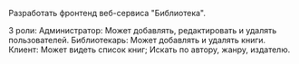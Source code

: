Разработать фронтенд веб-сервиса "Библиотека".

3 роли:
Администратор:
Может добавлять, редактировать и удалять пользователей.
Библиотекарь:
Может добавлять и удалять книги.
Клиент:
Может видеть список книг;
Искать по автору, жанру, издателю.
